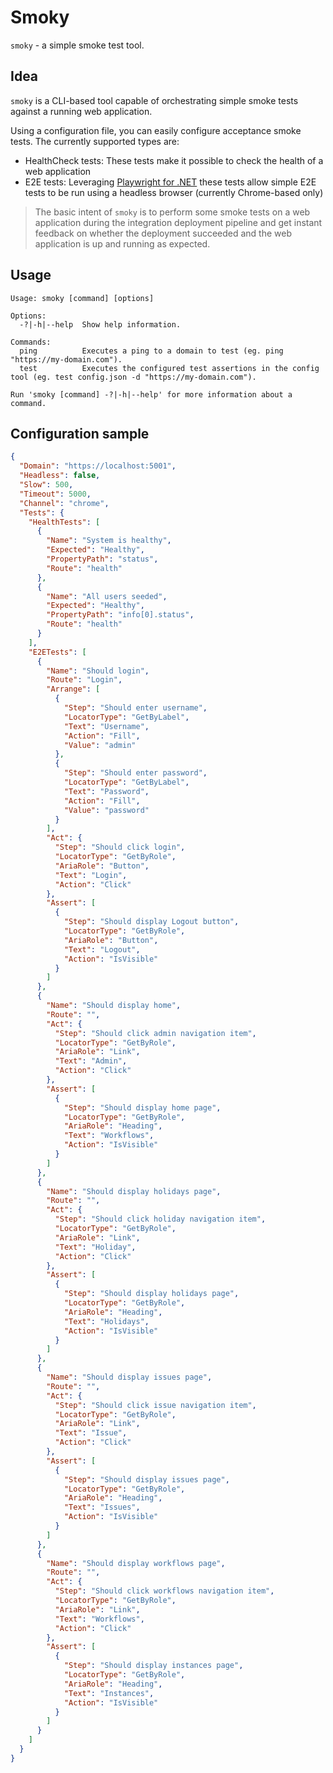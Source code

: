 # Smoky

`smoky` - a simple smoke test tool.

## Idea

`smoky` is a CLI-based tool capable of orchestrating simple smoke tests against a running web application.

Using a configuration file, you can easily configure acceptance smoke tests. The currently supported types are:

- HealthCheck tests: These tests make it possible to check the health of a web application
- E2E tests: Leveraging [Playwright for .NET](https://playwright.dev/dotnet/) these tests allow simple E2E tests to be run using a headless browser (currently Chrome-based only)

> The basic intent of `smoky` is to perform some smoke tests on a web application during the integration deployment pipeline and get instant feedback on whether the deployment succeeded and the web application is up and running as expected.

## Usage

```console
Usage: smoky [command] [options]

Options:
  -?|-h|--help  Show help information.

Commands:
  ping          Executes a ping to a domain to test (eg. ping "https://my-domain.com").
  test          Executes the configured test assertions in the config tool (eg. test config.json -d "https://my-domain.com").

Run 'smoky [command] -?|-h|--help' for more information about a command.
```

## Configuration sample

```json
{
  "Domain": "https://localhost:5001",
  "Headless": false,
  "Slow": 500,
  "Timeout": 5000,
  "Channel": "chrome",
  "Tests": {
    "HealthTests": [
      {
        "Name": "System is healthy",
        "Expected": "Healthy",
        "PropertyPath": "status",
        "Route": "health"
      },
      {
        "Name": "All users seeded",
        "Expected": "Healthy",
        "PropertyPath": "info[0].status",
        "Route": "health"
      }
    ],
    "E2ETests": [
      {
        "Name": "Should login",
        "Route": "Login",
        "Arrange": [
          {
            "Step": "Should enter username",
            "LocatorType": "GetByLabel",
            "Text": "Username",
            "Action": "Fill",
            "Value": "admin"
          },
          {
            "Step": "Should enter password",
            "LocatorType": "GetByLabel",
            "Text": "Password",
            "Action": "Fill",
            "Value": "password"
          }
        ],
        "Act": {
          "Step": "Should click login",
          "LocatorType": "GetByRole",
          "AriaRole": "Button",
          "Text": "Login",
          "Action": "Click"
        },
        "Assert": [
          {
            "Step": "Should display Logout button",
            "LocatorType": "GetByRole",
            "AriaRole": "Button",
            "Text": "Logout",
            "Action": "IsVisible"
          }
        ]
      },
      {
        "Name": "Should display home",
        "Route": "",
        "Act": {
          "Step": "Should click admin navigation item",
          "LocatorType": "GetByRole",
          "AriaRole": "Link",
          "Text": "Admin",
          "Action": "Click"
        },
        "Assert": [
          {
            "Step": "Should display home page",
            "LocatorType": "GetByRole",
            "AriaRole": "Heading",
            "Text": "Workflows",
            "Action": "IsVisible"
          }
        ]
      },
      {
        "Name": "Should display holidays page",
        "Route": "",
        "Act": {
          "Step": "Should click holiday navigation item",
          "LocatorType": "GetByRole",
          "AriaRole": "Link",
          "Text": "Holiday",
          "Action": "Click"
        },
        "Assert": [
          {
            "Step": "Should display holidays page",
            "LocatorType": "GetByRole",
            "AriaRole": "Heading",
            "Text": "Holidays",
            "Action": "IsVisible"
          }
        ]
      },
      {
        "Name": "Should display issues page",
        "Route": "",
        "Act": {
          "Step": "Should click issue navigation item",
          "LocatorType": "GetByRole",
          "AriaRole": "Link",
          "Text": "Issue",
          "Action": "Click"
        },
        "Assert": [
          {
            "Step": "Should display issues page",
            "LocatorType": "GetByRole",
            "AriaRole": "Heading",
            "Text": "Issues",
            "Action": "IsVisible"
          }
        ]
      },
      {
        "Name": "Should display workflows page",
        "Route": "",
        "Act": {
          "Step": "Should click workflows navigation item",
          "LocatorType": "GetByRole",
          "AriaRole": "Link",
          "Text": "Workflows",
          "Action": "Click"
        },
        "Assert": [
          {
            "Step": "Should display instances page",
            "LocatorType": "GetByRole",
            "AriaRole": "Heading",
            "Text": "Instances",
            "Action": "IsVisible"
          }
        ]
      }
    ]
  }
}
```
